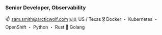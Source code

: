 ### Senior Developer, Observability

📫 sam.smith@arcticwolf.com
🇺🇸 US / Texas
🎖️ Docker ・ Kubernetes ・ OpenShift ・ Python ・ Rust
🌱 Golang
